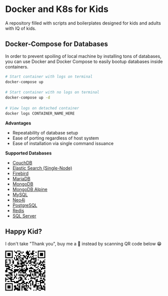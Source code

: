 # Docker and K8s for Kids

A repository filled with scripts and boilerplates designed for kids and adults with IQ of kids.

## Docker-Compose for Databases

In order to prevent spoiling of local machine by installing tons of databases, you can use Docker and Docker Compose to easily bootup databases inside containers.

```sh
# Start container with logs on terminal
docker-compose up

# Start container with no logs on terminal
docker-compose up -d

# View logs on detached container
docker logs CONTAINER_NAME_HERE
```

**Advantages**

- Repeatability of database setup
- Ease of porting regardless of host system
- Ease of installation via single command issuance

**Supported Databases**

- [CouchDB](./boilerplates/couchdb)
- [Elastic Search (Single-Node)](./boilerplates/elasticsearch)
- [Firebird](./boilerplates/firebird)
- [MariaDB](./boilerplates/mariadb)
- [MongoDB](./boilerplates/mongodb)
- [MongoDB Alpine](./boilerplates/mongodb-alpine)
- [MySQL](./boilerplates/mysql)
- [Neo4j](./boilerplates/neo4j)
- [PostgreSQL](./boilerplates/postgresql)
- [Redis](./boilerplates/redis)
- [SQL Server](./boilerplates/sql-server)

## Happy Kid?

I don't take "Thank you", buy me a :beer: instead by scanning QR code below :grin:

![QR Code](https://github.com/allanchua101/api-gateway-vue-express-pg/blob/master/QR%20Code.png "QR Code")
